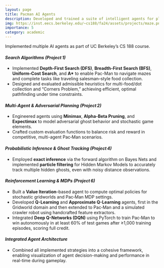 ```yaml
---
layout: page
title: Pacman AI Agents 
description: Developed and trained a suite of intelligent agents for playing Pac-Man, making use of search algorithms, probabilistic reasoning, adversarial planning, and reinforcement learning 
img: https://inst.eecs.berkeley.edu/~cs188/fa24/assets/projects/maze.png
importance: 5
category: academic
---
```


Implemented multiple AI agents as part of UC Berkeley’s CS 188 course. 

#### *Search Algorithms (Project 1)*

- Implemented **Depth‑First Search (DFS)**, **Breadth‑First Search (BFS)**, **Uniform‑Cost Search**, and **A\*** to enable Pac-Man to navigate mazes and complete tasks like traveling salesman–style food collection.
- Designed and evaluated admissible heuristics for multi-food/dot collection and “Corners Problem,” achieving efficient, optimal pathfinding under time constraints.

#### *Multi-Agent & Adversarial Planning (Project 2)*

- Engineered agents using **Minimax**, **Alpha‑Beta Pruning**, and **Expectimax** to model adversarial ghost behavior and stochastic game elements.
- Crafted custom evaluation functions to balance risk and reward in competitive, multi-agent Pac‑Man scenarios.

#### *Probabilistic Inference & Ghost Tracking (Project 4)*

- Employed **exact inference** via the forward algorithm on Bayes Nets and implemented **particle filtering** for Hidden Markov Models to accurately track multiple hidden ghosts, even with noisy distance observations.

#### *Reinforcement Learning & MDPs (Project 6)*

- Built a **Value Iteration**–based agent to compute optimal policies for stochastic gridworlds and Pac‑Man MDP settings.
- Developed **Q-Learning** and **Approximate Q-Learning** agents, first in the Gridworld domain and then extended to Pac‑Man and a simulated crawler robot using handcrafted feature extractors.
- Integrated **Deep Q-Networks (DQN)** using PyTorch to train Pac‑Man to win autonomously in at least 60% of test games after ≥1,000 training episodes, scoring full credit.

#### *Integrated Agent Architecture*

- Combined all implemented strategies into a cohesive framework, enabling visualization of agent decision-making and performance in real-time during gameplay.

